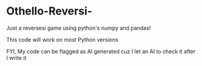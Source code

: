 # Othello-Reversi-

Just a reversesi game using python's numpy and pandas!

This code will work on most Python versions

FYI, My code can be flagged as AI generated cuz I let an AI to check it after I write it
